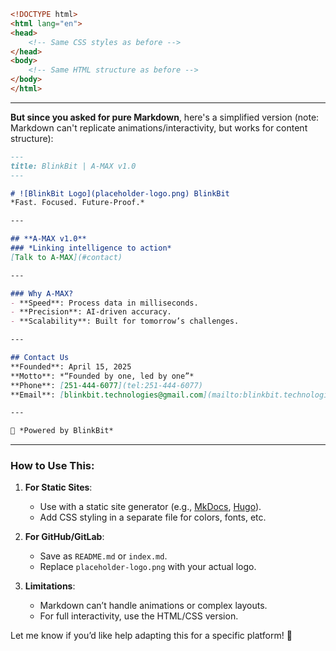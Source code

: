 ```html
<!DOCTYPE html>
<html lang="en">
<head>
    <!-- Same CSS styles as before -->
</head>
<body>
    <!-- Same HTML structure as before -->
</body>
</html>
```

---

**But since you asked for pure Markdown**, here's a simplified version (note: Markdown can't replicate animations/interactivity, but works for content structure):

```markdown
---
title: BlinkBit | A-MAX v1.0
---

# ![BlinkBit Logo](placeholder-logo.png) BlinkBit  
*Fast. Focused. Future-Proof.*

---

## **A-MAX v1.0**  
### *Linking intelligence to action*  
[Talk to A-MAX](#contact)  

---

### Why A-MAX?  
- **Speed**: Process data in milliseconds.  
- **Precision**: AI-driven accuracy.  
- **Scalability**: Built for tomorrow’s challenges.  

---

## Contact Us  
**Founded**: April 15, 2025  
**Motto**: *“Founded by one, led by one”*  
**Phone**: [251-444-6077](tel:251-444-6077)  
**Email**: [blinkbit.technologies@gmail.com](mailto:blinkbit.technologies@gmail.com)  

---

🚀 *Powered by BlinkBit*
```

---

### How to Use This:  
1. **For Static Sites**:  
   - Use with a static site generator (e.g., [MkDocs](https://www.mkdocs.org/), [Hugo](https://gohugo.io/)).  
   - Add CSS styling in a separate file for colors, fonts, etc.  

2. **For GitHub/GitLab**:  
   - Save as `README.md` or `index.md`.  
   - Replace `placeholder-logo.png` with your actual logo.  

3. **Limitations**:  
   - Markdown can’t handle animations or complex layouts.  
   - For full interactivity, use the HTML/CSS version.  

Let me know if you’d like help adapting this for a specific platform! 📄
